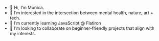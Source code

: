 - 👋 Hi, I’m Monica. 
- 👀 I’m interested in the intersection between mental health, nature, art + tech.
- 🌱 I’m currently learning JavaScript @ Flatiron
- 💞️ I’m looking to collaborate on beginner-friendly projects that align with my interests.
 

<!---
monicaliz/monicaliz is a ✨ special ✨ repository because its `README.md` (this file) appears on your GitHub profile.
You can click the Preview link to take a look at your changes.
--->
